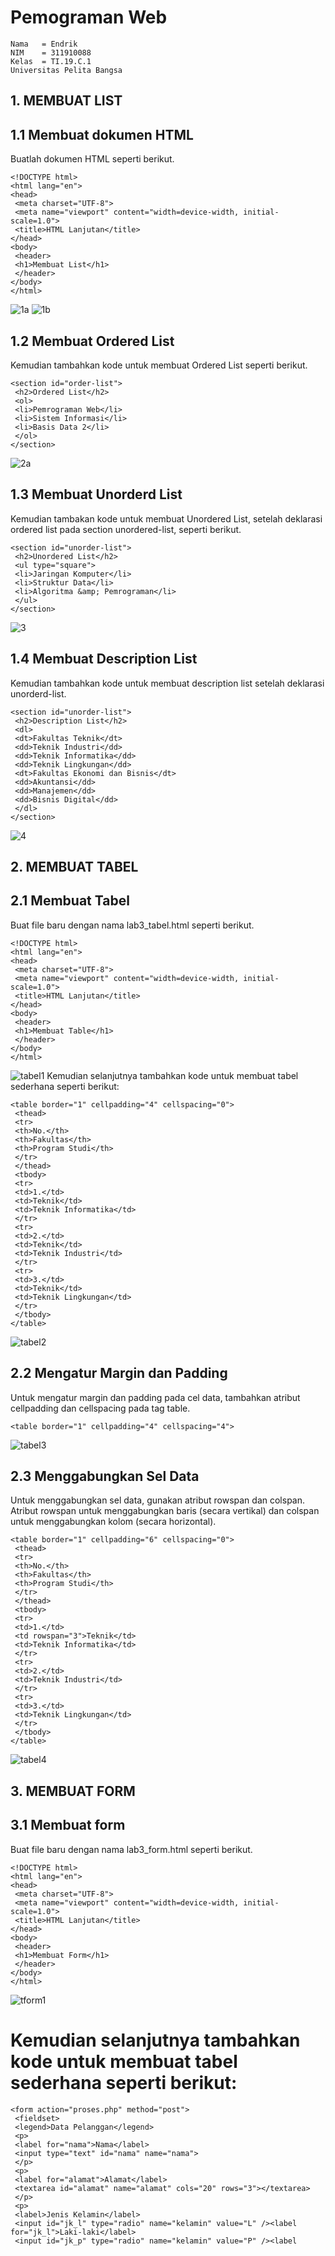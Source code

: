 # Pemograman Web
~~~
Nama   = Endrik
NIM    = 311910088
Kelas  = TI.19.C.1
Universitas Pelita Bangsa
~~~
## 1. MEMBUAT LIST
## 1.1  Membuat dokumen HTML
Buatlah dokumen HTML seperti berikut.
~~~
<!DOCTYPE html>
<html lang="en">
<head>
 <meta charset="UTF-8">
 <meta name="viewport" content="width=device-width, initial-scale=1.0">
 <title>HTML Lanjutan</title>
</head>
<body>
 <header>
 <h1>Membuat List</h1>
 </header>
</body>
</html>
~~~
![1a](https://user-images.githubusercontent.com/81820421/114278233-f994a500-9a58-11eb-9dc4-f6060778f0db.JPG)
![1b](https://user-images.githubusercontent.com/81820421/114278235-fb5e6880-9a58-11eb-839e-9d4ed6a768a7.JPG)

## 1.2 Membuat Ordered List
Kemudian tambahkan kode untuk membuat Ordered List seperti berikut.
~~~
<section id="order-list">
 <h2>Ordered List</h2>
 <ol>
 <li>Pemrograman Web</li>
 <li>Sistem Informasi</li>
 <li>Basis Data 2</li>
 </ol>
</section>
~~~
![2a](https://user-images.githubusercontent.com/81820421/114278483-4462ec80-9a5a-11eb-83ad-4ab7c0c77d58.JPG)

## 1.3 Membuat Unorderd List
Kemudian tambakan kode untuk membuat Unordered List, setelah deklarasi ordered list pada 
section unordered-list, seperti berikut.
~~~
<section id="unorder-list">
 <h2>Unordered List</h2>
 <ul type="square">
 <li>Jaringan Komputer</li>
 <li>Struktur Data</li>
 <li>Algoritma &amp; Pemrograman</li>
 </ul>
</section>
~~~
![3](https://user-images.githubusercontent.com/81820421/114278508-65c3d880-9a5a-11eb-916c-fd4850327c0d.JPG)

## 1.4 Membuat Description List
Kemudian tambahkan kode untuk membuat description list setelah deklarasi unorderd-list.
~~~
<section id="unorder-list">
 <h2>Description List</h2>
 <dl>
 <dt>Fakultas Teknik</dt>
 <dd>Teknik Industri</dd>
 <dd>Teknik Informatika</dd>
 <dd>Teknik Lingkungan</dd>
 <dt>Fakultas Ekonomi dan Bisnis</dt>
 <dd>Akuntansi</dd>
 <dd>Manajemen</dd>
 <dd>Bisnis Digital</dd>
 </dl>
</section>
~~~
![4](https://user-images.githubusercontent.com/81820421/114278722-4ed1b600-9a5b-11eb-83bb-5034d1406986.JPG)
## 2. MEMBUAT TABEL
## 2.1 Membuat Tabel
Buat file baru dengan nama lab3_tabel.html seperti berikut.
~~~
<!DOCTYPE html>
<html lang="en">
<head>
 <meta charset="UTF-8">
 <meta name="viewport" content="width=device-width, initial-scale=1.0">
 <title>HTML Lanjutan</title>
</head>
<body>
 <header>
 <h1>Membuat Table</h1>
 </header>
</body>
</html>
~~~
![tabel1](https://user-images.githubusercontent.com/81820421/114278832-c9023a80-9a5b-11eb-91af-79c73a06970f.JPG)
Kemudian selanjutnya tambahkan kode untuk membuat tabel sederhana seperti berikut:
~~~
<table border="1" cellpadding="4" cellspacing="0">
 <thead>
 <tr>
 <th>No.</th>
 <th>Fakultas</th>
 <th>Program Studi</th>
 </tr>
 </thead>
 <tbody>
 <tr>
 <td>1.</td>
 <td>Teknik</td>
 <td>Teknik Informatika</td>
 </tr>
 <tr>
 <td>2.</td>
 <td>Teknik</td>
 <td>Teknik Industri</td>
 </tr>
 <tr>
 <td>3.</td>
 <td>Teknik</td>
 <td>Teknik Lingkungan</td>
 </tr>
 </tbody>
</table>
~~~
![tabel2](https://user-images.githubusercontent.com/81820421/114278972-7412f400-9a5c-11eb-973b-aae568aea68a.JPG)

## 2.2 Mengatur Margin dan Padding
Untuk mengatur margin dan padding pada cel data, tambahkan atribut cellpadding dan 
cellspacing pada tag table.
~~~
<table border="1" cellpadding="4" cellspacing="4">
~~~
![tabel3](https://user-images.githubusercontent.com/81820421/114279206-af61f280-9a5d-11eb-95e8-4244d3ae1b24.JPG)

## 2.3 Menggabungkan Sel Data
Untuk menggabungkan sel data, gunakan atribut rowspan dan colspan. Atribut rowspan untuk 
menggabungkan baris (secara vertikal) dan colspan untuk menggabungkan kolom (secara 
horizontal). 
~~~
<table border="1" cellpadding="6" cellspacing="0">
 <thead>
 <tr>
 <th>No.</th>
 <th>Fakultas</th>
 <th>Program Studi</th>
 </tr>
 </thead>
 <tbody>
 <tr>
 <td>1.</td>
 <td rowspan="3">Teknik</td>
 <td>Teknik Informatika</td>
 </tr>
 <tr>
 <td>2.</td>
 <td>Teknik Industri</td>
 </tr>
 <tr>
 <td>3.</td>
 <td>Teknik Lingkungan</td>
 </tr>
 </tbody>
</table>
~~~
![tabel4](https://user-images.githubusercontent.com/81820421/114279358-737b5d00-9a5e-11eb-9614-c92ac84402ad.JPG)
## 3. MEMBUAT FORM
## 3.1 Membuat form 
Buat file baru dengan nama lab3_form.html seperti berikut.
~~~
<!DOCTYPE html>
<html lang="en">
<head>
 <meta charset="UTF-8">
 <meta name="viewport" content="width=device-width, initial-scale=1.0">
 <title>HTML Lanjutan</title>
</head>
<body>
 <header>
 <h1>Membuat Form</h1>
 </header>
</body>
</html>
~~~
![tform1](https://user-images.githubusercontent.com/81820421/114279942-43818900-9a61-11eb-82ed-920c4aa54fad.JPG)
# Kemudian selanjutnya tambahkan kode untuk membuat tabel sederhana seperti berikut:
~~~
<form action="proses.php" method="post">
 <fieldset>
 <legend>Data Pelanggan</legend>
 <p>
 <label for="nama">Nama</label>
 <input type="text" id="nama" name="nama">
 </p>
 <p>
 <label for="alamat">Alamat</label>
 <textarea id="alamat" name="alamat" cols="20" rows="3"></textarea>
 </p>
 <p>
 <label>Jenis Kelamin</label>
 <input id="jk_l" type="radio" name="kelamin" value="L" /><label
for="jk_l">Laki-laki</label>
 <input id="jk_p" type="radio" name="kelamin" value="P" /><label
 ~~~





